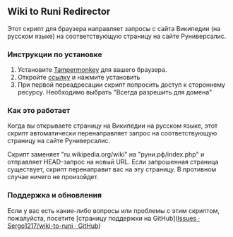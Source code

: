 ## Wiki to Runi Redirector

Этот скрипт для браузера направляет запросы с сайта Википедии (на русском языке) на соответствующую страницу на сайте Руниверсалис.

### Инструкции по установке

1. Установите [Tampermonkey](https://www.tampermonkey.net) для вашего браузера.
2. Откройте [ссылку](https://raw.githubusercontent.com/sergo1217/wiki-to-runi/master/wiki-to-runi.user.js) и нажмите установить
3. При первой переадресации скрипт попросить доступ к стороннему ресурсу. Необходимо выбрать "Всегда разрешить для домена"

### Как это работает

Когда вы открываете страницу на Википедии на русском языке, этот скрипт автоматически перенаправляет запрос на соответствующую страницу на сайте Руниверсалис.

Скрипт заменяет "ru.wikipedia.org/wiki" на "руни.рф/index.php" и отправляет HEAD-запрос на новый URL. Если запрошенная страница существует, скрипт перенаправит вас на эту страницу. В противном случае ничего не произойдет.

### Поддержка и обновления

Если у вас есть какие-либо вопросы или проблемы с этим скриптом, пожалуйста, посетите [страницу поддержки на GitHub]([Issues · Sergo1217/wiki-to-runi · GitHub](https://github.com/sergo1217/wiki-to-runi/issues)) 


